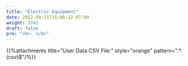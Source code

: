 ```yaml
---
title: "Electric Equipment"
date: 2022-09-21T15:06:12-07:00
weight: 3241
draft: false
pre: "<b>- </b>"
---
```


{{%attachments title="User Data CSV File:" style="orange" pattern=".*\.(csv)$"/%}}
